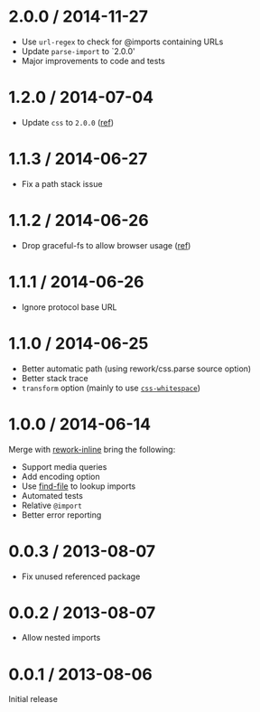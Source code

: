 # 2.0.0 / 2014-11-27

* Use `url-regex` to check for @imports containing URLs
* Update `parse-import` to `2.0.0'
* Major improvements to code and tests

# 1.2.0 / 2014-07-04

* Update `css` to `2.0.0` ([ref](https://github.com/segmentio/myth/issues/86))

# 1.1.3 / 2014-06-27

* Fix a path stack issue

# 1.1.2 / 2014-06-26

* Drop graceful-fs to allow browser usage ([ref](https://github.com/segmentio/myth/issues/76))

# 1.1.1 / 2014-06-26

* Ignore protocol base URL

# 1.1.0 / 2014-06-25

* Better automatic path (using rework/css.parse source option)
* Better stack trace
* `transform` option (mainly to use [`css-whitespace`](https://github.com/reworkcss/css-whitespace))

# 1.0.0 / 2014-06-14

Merge with [rework-inline](https://www.npmjs.org/package/rework-inline) bring the following:

* Support media queries
* Add encoding option
* Use [find-file](https://www.npmjs.org/package/find-file) to lookup imports
* Automated tests
* Relative `@import`
* Better error reporting

# 0.0.3 / 2013-08-07

* Fix unused referenced package

# 0.0.2 / 2013-08-07

* Allow nested imports

# 0.0.1 / 2013-08-06

Initial release
